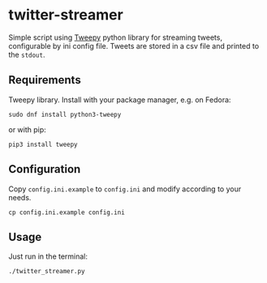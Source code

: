 # twitter-streamer

Simple script using [Tweepy](http://www.tweepy.org/) python library for streaming tweets, configurable by ini config file. Tweets are stored in a csv file and printed to the `stdout`.

## Requirements

Tweepy library. Install with your package manager, e.g. on Fedora:
```
sudo dnf install python3-tweepy
```

or with pip:
```
pip3 install tweepy
```

## Configuration

Copy `config.ini.example` to `config.ini` and modify according to your needs.
```
cp config.ini.example config.ini
```

## Usage

Just run in the terminal:
```
./twitter_streamer.py
```
